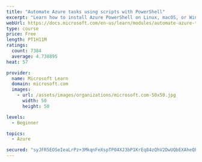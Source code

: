 ```yaml
---
title: "Automate Azure tasks using scripts with PowerShell"
excerpt: "Learn how to install Azure PowerShell on Linux, macOS, or Windows and then connect to Azure and manage your resources."
webUrl: https://docs.microsoft.com/en-us/learn/modules/automate-azure-tasks-with-powershell/
type: course
price: Free
length: PT1H11M
ratings:
  count: 7384
  average: 4.738895
heat: 57

provider:
  name: Microsoft Learn
  domain: microsoft.com
  images:
    - url: /assets/images/organizations/microsoft.com-50x50.jpg
      width: 50
      height: 50

levels:
  - Beginner

topics:
  - Azure

secured: "syJFR5EOSeIeaLrPz+3MkqnFeXspTP04XJ3bP1KrEq84zQhV2DwUQbEXAheQP/2EsyqpBTKo2WWLp2KwQkPZKXU8EufxnZXAlSPgcV7VE4sXhdQO+ojhUjCthT2B1G0Uxxgt0h8xmv7FfV54IYuahQDLbCba8GV2IrZeX0N7X0ZWa8/XR6HOmj8pytMP3NWhej4PF2+xZpcbbqKTaDwGCoct25dLicTkmi3iskR5LMf1sHFWP06bvb7zmNx4/FQ3pYpurSefeTKYDLfNAnq25303qaP6rEn/JkItmCQ7+OtRDNesuDQz3XvwYiNczLu395V7Fmx3y0qE8jNzCDYhUMosaddR4nAOcMKv11/S3PoIZFFsMoI1MFMw5VJ32Xma34YGP4P0Fp0vy59jb9IS0Lse8q/tOrL/egg5/XOali4=;9iV9d7Lx18ZH8le1MGhzaA=="
---
```


